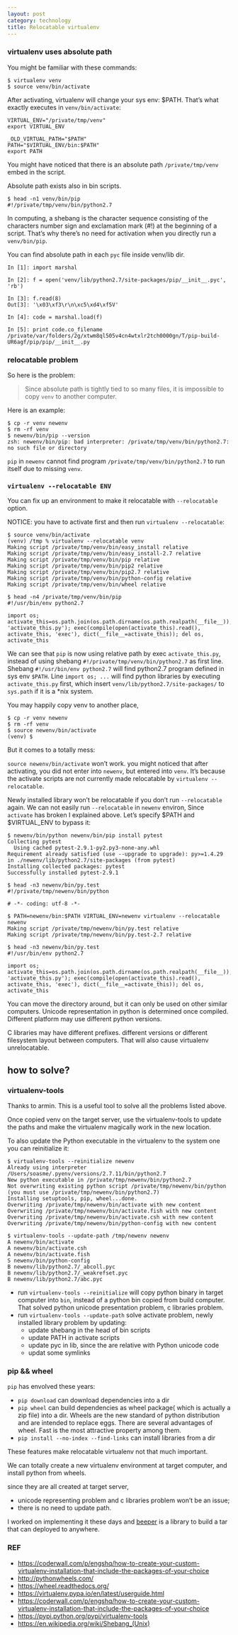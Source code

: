 ```yaml
---
layout: post
category: technology
title: Relocatable virtualenv
---
```


### virtualenv uses absolute path

You might be familiar with these commands:

    $ virtualenv venv
    $ source venv/bin/activate

After activating, virtualenv will change your sys env: $PATH.
That’s what exactly executes in `venv/bin/activate`:

    VIRTUAL_ENV="/private/tmp/venv"
    export VIRTUAL_ENV

    _OLD_VIRTUAL_PATH="$PATH"
    PATH="$VIRTUAL_ENV/bin:$PATH"
    export PATH

You might have noticed that there is an absolute path `/private/tmp/venv` embed in the script.

Absolute path exists also in bin scripts.

    $ head -n1 venv/bin/pip
    #!/private/tmp/venv/bin/python2.7

In computing, a shebang is the character sequence consisting of the characters number sign and exclamation mark (#!) at the beginning of a script. That’s why there’s no need for activation when you directly run a `venv/bin/pip`.

You can find absolute path in each `pyc` file inside venv/lib dir.

    In [1]: import marshal

    In [2]: f = open('venv/lib/python2.7/site-packages/pip/__init__.pyc', 'rb')

    In [3]: f.read(8)
    Out[3]: '\x03\xf3\r\n\xc5\xd4\xf5V'

    In [4]: code = marshal.load(f)

    In [5]: print code.co_filename
    /private/var/folders/2g/xtwm8ql505v4cn4wtxlr2tch0000gn/T/pip-build-UR6agf/pip/pip/__init__.py

### relocatable problem

So here is the problem:

> Since absolute path is tightly tied to so many files, it is impossible to copy `venv` to another computer.

Here is an example:

    $ cp -r venv newenv
    $ rm -rf venv
    $ newenv/bin/pip --version
    zsh: newenv/bin/pip: bad interpreter: /private/tmp/venv/bin/python2.7: no such file or directory

`pip` in `newenv` cannot find program `/private/tmp/venv/bin/python2.7` to run itself due to missing `venv`.

### `virtualenv --relocatable ENV`

You can fix up an environment to make it relocatable with `--relocatable` option.

NOTICE: you have to activate first and then run `virtualenv --relocatable`:

    $ source venv/bin/activate
    (venv) /tmp % virtualenv --relocatable venv
    Making script /private/tmp/venv/bin/easy_install relative
    Making script /private/tmp/venv/bin/easy_install-2.7 relative
    Making script /private/tmp/venv/bin/pip relative
    Making script /private/tmp/venv/bin/pip2 relative
    Making script /private/tmp/venv/bin/pip2.7 relative
    Making script /private/tmp/venv/bin/python-config relative
    Making script /private/tmp/venv/bin/wheel relative

    $ head -n4 /private/tmp/venv/bin/pip
    #!/usr/bin/env python2.7

    import os; activate_this=os.path.join(os.path.dirname(os.path.realpath(__file__)), 'activate_this.py'); exec(compile(open(activate_this).read(), activate_this, 'exec'), dict(__file__=activate_this)); del os, activate_this

We can see that `pip` is now using relative path by exec `activate_this.py`, instead of using shebang `#!/private/tmp/venv/bin/python2.7` as first line.  Shebang `#!/usr/bin/env python2.7` will find python2.7 program defined in sys env `$PATH`. Line `import os; ...` will find python libraries by executing `activate_this.py` first, which insert `venv/lib/python2.7/site-packages/` to `sys.path` if it is a *nix system.

You may happily copy venv to another place,

    $ cp -r venv newenv
    $ rm -rf venv
    $ source newenv/bin/activate
    (venv) $

But it comes to a totally mess:

 `source newenv/bin/activate` won’t work. you might noticed that after activating, you did not enter into `newenv`, but entered into `venv`. It’s because the activate scripts are not currently made relocatable by `virtualenv --relocatable`.

 Newly installed library won’t be relocatable if you don’t run `--relocatable` again. We can not easily run `--relocatable` in `newenv` environ, Since `activate` has broken I explained above. Let’s specify $PATH and $VIRTUAL_ENV to bypass it:


    $ newenv/bin/python newenv/bin/pip install pytest
    Collecting pytest
      Using cached pytest-2.9.1-py2.py3-none-any.whl
    Requirement already satisfied (use --upgrade to upgrade): py>=1.4.29 in ./newenv/lib/python2.7/site-packages (from pytest)
    Installing collected packages: pytest
    Successfully installed pytest-2.9.1

    $ head -n3 newenv/bin/py.test
    #!/private/tmp/newenv/bin/python

    # -*- coding: utf-8 -*-

    $ PATH=newenv/bin:$PATH VIRTUAL_ENV=newenv virtualenv --relocatable newenv
    Making script /private/tmp/newenv/bin/py.test relative
    Making script /private/tmp/newenv/bin/py.test-2.7 relative

    $ head -n3 newenv/bin/py.test
    #!/usr/bin/env python2.7

    import os; activate_this=os.path.join(os.path.dirname(os.path.realpath(__file__)), 'activate_this.py'); exec(compile(open(activate_this).read(), activate_this, 'exec'), dict(__file__=activate_this)); del os, activate_this


You can move the directory around, but it can only be used on other similar computers.  Unicode representation in python is determined once compiled. Different platform may use different python versions.

C libraries may have different prefixes. different versions or different filesystem layout  between computers. That will also cause virtualenv unrelocatable.

## how to solve?

### virtualenv-tools

Thanks to armin. This is a useful tool to solve all the problems listed above.

Once copied venv on the target server, use the virtualenv-tools to update the paths and make the virtualenv magically work in the new location.

To also update the Python executable in the virtualenv to the system one you can reinitialize it:

    $ virtualenv-tools --reinitialize newenv
    Already using interpreter /Users/soasme/.pyenv/versions/2.7.11/bin/python2.7
    New python executable in /private/tmp/newenv/bin/python2.7
    Not overwriting existing python script /private/tmp/newenv/bin/python (you must use /private/tmp/newenv/bin/python2.7)
    Installing setuptools, pip, wheel...done.
    Overwriting /private/tmp/newenv/bin/activate with new content
    Overwriting /private/tmp/newenv/bin/activate.fish with new content
    Overwriting /private/tmp/newenv/bin/activate.csh with new content
    Overwriting /private/tmp/newenv/bin/python-config with new content

    $ virtualenv-tools --update-path /tmp/newenv newenv
    A newenv/bin/activate
    A newenv/bin/activate.csh
    A newenv/bin/activate.fish
    S newenv/bin/python-config
    B newenv/lib/python2.7/_abcoll.pyc
    B newenv/lib/python2.7/_weakrefset.pyc
    B newenv/lib/python2.7/abc.pyc

- run `virtualenv-tools --reinitialize` will copy python binary in target computer into `bin`, instead of a python bin copied from build computer. That solved python unicode presentation problem, c libraries problem.
- run `virtualenv-tools --update-path` solve activate problem, newly installed library problem by updating:
  - update shebang in the head of bin scripts
  - update PATH in activate scripts
  - update pyc in lib, since the are relative with Python unicode code
  - updat some symlinks

### pip && wheel

`pip` has envolved these years:

- `pip download` can download dependencies into a dir
- `pip wheel` can build dependencies as wheel package( which is actually a zip file) into a dir. Wheels are the new standard of python distribution and are intended to replace eggs. There are several advantages of wheel. Fast is the most attractive property among them.
- `pip install --no-index --find-links` can install libraries from a dir

These features make relocatable virtualenv not that much important.

We can totally create a new virtualenv environment at target computer, and install python from wheels.

since they are all created at target server,

- unicode representing problem and c libraries problem won’t be an issue;
- there is no need to update path.

I worked on implementing it these days and [beeper](https://github.com/soasme/beeper.py) is a library to build a tar that can deployed to anywhere.

### REF

* https://coderwall.com/p/engshq/how-to-create-your-custom-virtualenv-installation-that-include-the-packages-of-your-choice
* http://pythonwheels.com/
* https://wheel.readthedocs.org/
* https://virtualenv.pypa.io/en/latest/userguide.html
* https://coderwall.com/p/engshq/how-to-create-your-custom-virtualenv-installation-that-include-the-packages-of-your-choice
* https://pypi.python.org/pypi/virtualenv-tools
* https://en.wikipedia.org/wiki/Shebang_(Unix)
